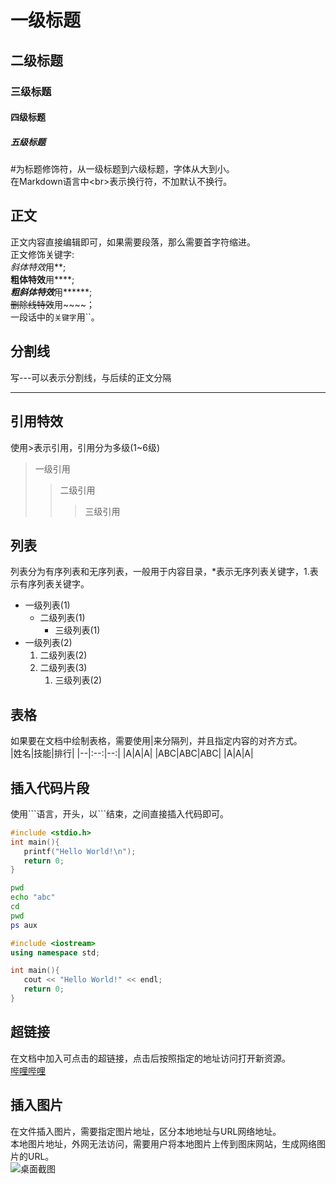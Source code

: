 # 一级标题
## 二级标题
### 三级标题
#### 四级标题
##### 五级标题

  \#为标题修饰符，从一级标题到六级标题，字体从大到小。<br>
  在Markdown语言中\<br\>表示换行符，不加默认不换行。<br>

## 正文
  正文内容直接编辑即可，如果需要段落，那么需要首字符缩进。<br>
  正文修饰关键字:<br>
  *斜体特效*用\*\*;<br>
  **粗体特效**用\*\*\*\*;<br>
  ***粗斜体特效***用\*\*\*\*\*\*;<br>
  ~~删除线特效~~用~~~~；<br>
  一段话中的`关键字`用\`\`。<br>

## 分割线
  写\-\-\-可以表示分割线，与后续的正文分隔

---

## 引用特效
  使用\>表示引用，引用分为多级(1~6级)
> 一级引用
>> 二级引用
>>> 三级引用

## 列表
  列表分为有序列表和无序列表，一般用于内容目录，\*表示无序列表关键字，1.表示有序列表关键字。

* 一级列表(1)
  * 二级列表(1)
    * 三级列表(1)
* 一级列表(2)
  1. 二级列表(2)
  2. 二级列表(3)
     1. 三级列表(2)

## 表格
  如果要在文档中绘制表格，需要使用|来分隔列，并且指定内容的对齐方式。<br>
|姓名|技能|排行|
|--|:--:|--:|
|A|A|A|
|ABC|ABC|ABC|
|A|A|A|

## 插入代码片段
使用\`\`\`语言，开头，以\`\`\`结束，之间直接插入代码即可。<br>

```c
#include <stdio.h>
int main(){
   printf("Hello World!\n");
   return 0;
}
```

```bash
pwd
echo "abc"
cd
pwd
ps aux
```

```cpp
#include <iostream>
using namespace std;

int main(){
   cout << "Hello World!" << endl;
   return 0;
}
```
## 超链接
  在文档中加入可点击的超链接，点击后按照指定的地址访问打开新资源。<br>
[哔哩哔哩](https://www.bilibili.com "点击访问")

## 插入图片
  在文件插入图片，需要指定图片地址，区分本地地址与URL网络地址。<br>
  本地图片地址，外网无法访问，需要用户将本地图片上传到图床网站，生成网络图片的URL。<br>
![桌面截图](https://s21.ax1x.com/2024/09/29/pA1h0sg.png "截图")
